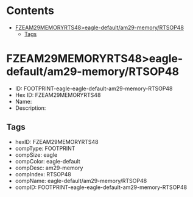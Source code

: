 



Contents
========

* [FZEAM29MEMORYRTS48>eagle-default/am29-memory/RTSOP48](#fzeam29memoryrts48eagle-defaultam29-memoryrtsop48)
	* [Tags](#tags)

# FZEAM29MEMORYRTS48>eagle-default/am29-memory/RTSOP48

- ID: FOOTPRINT-eagle-eagle-default-am29-memory-RTSOP48
- Hex ID: FZEAM29MEMORYRTS48
- Name: 
- Description: 

## Tags

- hexID: FZEAM29MEMORYRTS48
- oompType: FOOTPRINT
- oompSize: eagle
- oompColor: eagle-default
- oompDesc: am29-memory
- oompIndex: RTSOP48
- oompName: eagle-default/am29-memory/RTSOP48
- oompID: FOOTPRINT-eagle-eagle-default-am29-memory-RTSOP48
